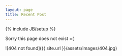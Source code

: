 ```yaml
---
layout: page
title: Recent Post 
---
```

{% include JB/setup %}

Sorry this page does not exist =(

![404 not found]({{ site.url }}/assets/images/404.jpg)
